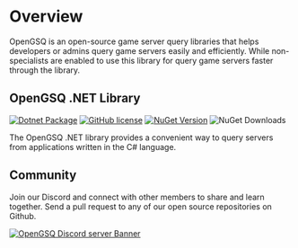 # Overview

OpenGSQ is an open-source game server query libraries that helps developers or admins query game servers easily and efficiently.
While non-specialists are enabled to use this library for query game servers faster through the library.

## OpenGSQ .NET Library

[![Dotnet Package](https://github.com/opengsq/opengsq-dotnet/actions/workflows/dotnet-package.yml/badge.svg)](https://github.com/opengsq/opengsq-dotnet/actions/workflows/dotnet-package.yml)
[![GitHub license](https://img.shields.io/github/license/opengsq/opengsq-dotnet)](https://github.com/opengsq/opengsq-dotnet/blob/main/LICENSE)
[![NuGet Version](http://img.shields.io/nuget/v/OpenGSQ.svg?style=flat)](https://www.nuget.org/packages/OpenGSQ/)
![NuGet Downloads](https://img.shields.io/nuget/dt/OpenGSQ)

The OpenGSQ .NET library provides a convenient way to query servers from applications written in the C# language.

## Community

Join our Discord and connect with other members to share and learn together. Send a pull request to any of our open source repositories on Github.

[![OpenGSQ Discord server Banner](https://discord.com/api/guilds/1088231927179395133/widget.png?style=banner2)](https://discord.gg/9BTG3KE9gC)
